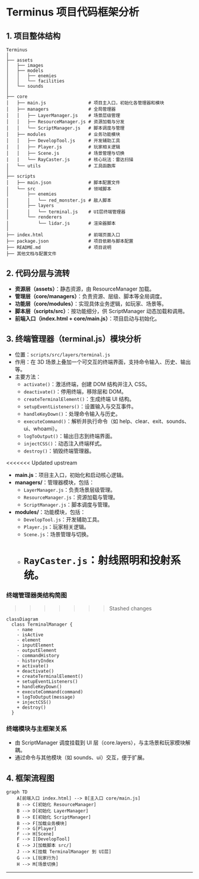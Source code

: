 # Terminus 项目代码框架分析

## 1. 项目整体结构

```
Terminus
│
├── assets
│   ├── images
│   ├── models
│   │   ├── enemies
│   │   └── facilities
│   └── sounds
│
├── core
│   ├── main.js                # 项目主入口，初始化各管理器和模块
│   ├── managers               # 全局管理器
│   │   ├── LayerManager.js    # 场景层级管理
│   │   ├── ResourceManager.js # 资源加载与分发
│   │   └── ScriptManager.js   # 脚本调度与管理
│   ├── modules                # 业务功能模块
│   │   ├── DevelopTool.js     # 开发辅助工具
│   │   ├── Player.js          # 玩家相关逻辑
│   │   ├── Scene.js           # 场景管理与切换
|   |   └── RayCaster.js       # 核心玩法：雷达扫描
│   └── utils                  # 工具函数库
│
├── scripts
│   ├── main.json              # 脚本配置文件
│   └── src                    # 领域脚本
│       ├── enemies
│       │   └── red_monster.js # 敌人脚本
│       ├── layers
│       │   └── terminal.js    # UI层终端管理器
│       └── renderers
│           └── lidar.js       # 渲染器脚本
│
├── index.html                 # 前端页面入口
├── package.json               # 项目依赖与脚本配置
├── README.md                  # 项目说明
├── 其他文档与配置文件
```

## 2. 代码分层与流转

- **资源层（assets）**：静态资源，由 ResourceManager 加载。
- **管理层（core/managers）**：负责资源、层级、脚本等全局调度。
- **功能层（core/modules）**：实现具体业务逻辑，如玩家、场景等。
- **脚本层（scripts/src）**：按功能细分，供 ScriptManager 动态加载和调用。
- **前端入口（index.html + core/main.js）**：项目启动与初始化。

## 3. 终端管理器（terminal.js）模块分析

- 位置：`scripts/src/layers/terminal.js`
- 作用：在 3D 场景上叠加一个可交互的终端界面，支持命令输入、历史、输出等。
- 主要方法：
  - `activate()`：激活终端，创建 DOM 结构并注入 CSS。
  - `deactivate()`：停用终端，移除层和 DOM。
  - `createTerminalElement()`：生成终端 UI 结构。
  - `setupEventListeners()`：设置输入与交互事件。
  - `handleKeyDown()`：处理命令输入与历史。
  - `executeCommand()`：解析并执行命令（如 help、clear、exit、sounds、ui、whoami）。
  - `logToOutput()`：输出日志到终端界面。
  - `injectCSS()`：动态注入终端样式。
  - `destroy()`：销毁终端管理器。

<<<<<<< Updated upstream

- **main.js**：项目主入口，初始化和启动核心逻辑。
- **managers/**：管理器模块，包括：
  - `LayerManager.js`：负责场景层级管理。
  - `ResourceManager.js`：资源加载与管理。
  - `ScriptManager.js`：脚本调度与管理。
- **modules/**：功能模块，包括：
  - `DevelopTool.js`：开发辅助工具。
  - `Player.js`：玩家相关逻辑。
  - `Scene.js`：场景管理与切换。
  - # `RayCaster.js`：射线照明和投射系统。

### 终端管理器类结构简图

> > > > > > > Stashed changes

```mermaid
classDiagram
  class TerminalManager {
    - name
    - isActive
    - element
    - inputElement
    - outputElement
    - commandHistory
    - historyIndex
    + activate()
    + deactivate()
    + createTerminalElement()
    + setupEventListeners()
    + handleKeyDown()
    + executeCommand(command)
    + logToOutput(message)
    + injectCSS()
    + destroy()
  }
```

### 终端模块与主框架关系

- 由 ScriptManager 调度挂载到 UI 层（core.layers），与主场景和玩家模块解耦。
- 通过命令与其他模块（如 sounds、ui）交互，便于扩展。

## 4. 框架流程图

```mermaid
graph TD
    A[前端入口 index.html] --> B[主入口 core/main.js]
    B --> C[初始化 ResourceManager]
    B --> D[初始化 LayerManager]
    B --> E[初始化 ScriptManager]
    B --> F[加载业务模块]
    F --> G[Player]
    F --> H[Scene]
    F --> I[DevelopTool]
    E --> J[加载脚本 src/]
    J --> K[挂载 TerminalManager 到 UI层]
    G --> L[玩家行为]
    H --> M[场景切换]
```

---
